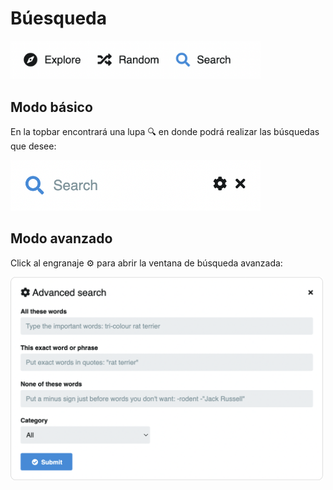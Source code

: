 # Búesqueda

<img class="media-screen" src="../src/manual/explorer/search/search.png" width="400"/>

## Modo básico

En la topbar encontrará una lupa 🔍 en donde podrá realizar las búsquedas que desee:

<img class="media-screen" src="../src/manual/explorer/search/search-av.png" width="400"/>

## Modo avanzado

Click al engranaje ⚙️ para abrir la ventana de búsqueda avanzada:

<img class="media-screen" src="../src/manual/explorer/search/search-avz.png" width="500"/>